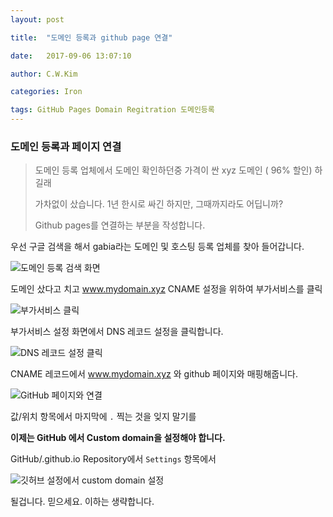 ```yaml
---
layout: post

title:  "도메인 등록과 github page 연결"

date:   2017-09-06 13:07:10

author: C.W.Kim

categories: Iron

tags: GitHub Pages Domain Regitration 도메인등록
---
```


### 도메인 등록과 페이지 연결 ###

>  도메인 등록 업체에서 도메인 확인하던중 가격이 싼 xyz 도메인 ( 96%  할인) 하길래 
>
>  가차없이 샀습니다. 1년 한시로 싸긴 하지만, 그때까지라도 어딥니까?
>
>  Github pages를 연결하는 부분을 작성합니다.



우선 구글 검색을 해서 gabia라는 도메인 및 호스팅 등록 업체를 찾아 들어갑니다.

![도메인 등록 검색 화면](https://ironhub.github.io/assets/DomainReg.png)

도메인 샀다고 치고 www.mydomain.xyz     CNAME 설정을 위하여 부가서비스를 클릭

![부가서비스 클릭](https://ironhub.github.io/assets/DomainReg2.png)

부가서비스 설정 화면에서 DNS 레코드 설정을 클릭합니다.

![DNS 레코드 설정 클릭](https://ironhub.github.io/assets/DomainReg3.png)

CNAME 레코드에서 www.mydomain.xyz 와 github 페이지와 매핑해줍니다.

![GitHub 페이지와 연결](https://ironhub.github.io/assets/DomainReg4.png)

값/위치 항목에서 마지막에  `.`  찍는 것을 잊지 말기를



**이제는 GitHub 에서 Custom domain을 설정해야 합니다.**

GitHub/<user>.github.io Repository에서 `Settings` 항목에서  

![깃허브 설정에서 custom domain 설정](https://ironhub.github.io/assets/DomainReg5.png)  

될겁니다. 믿으세요. 이하는 생략합니다.